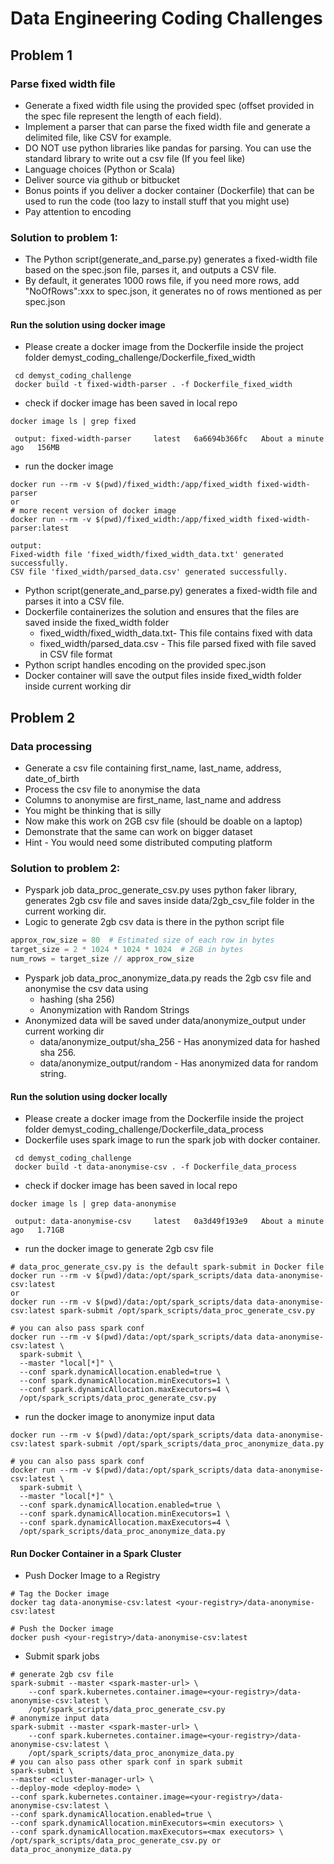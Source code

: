 # Data Engineering Coding Challenges

## Problem 1

### Parse fixed width file

- Generate a fixed width file using the provided spec (offset provided in the spec file represent the length of each field).
- Implement a parser that can parse the fixed width file and generate a delimited file, like CSV for example.
- DO NOT use python libraries like pandas for parsing. You can use the standard library to write out a csv file (If you feel like)
- Language choices (Python or Scala)
- Deliver source via github or bitbucket
- Bonus points if you deliver a docker container (Dockerfile) that can be used to run the code (too lazy to install stuff that you might use)
- Pay attention to encoding

### Solution to problem 1:
- The Python script(generate_and_parse.py) generates a fixed-width file based on the spec.json file, parses it, and outputs a CSV file.
- By default, it generates 1000 rows file, if you need more rows, add "NoOfRows":xxx to spec.json, it generates no of rows mentioned as per spec.json
#### Run the solution using docker image
- Please create a docker image from the Dockerfile inside the project folder demyst_coding_challenge/Dockerfile_fixed_width 
```shell
 cd demyst_coding_challenge 
 docker build -t fixed-width-parser . -f Dockerfile_fixed_width
```
- check if docker image has been saved in local repo
 ```shell
 docker image ls | grep fixed
  ```
```text
 output: fixed-width-parser     latest   6a6694b366fc   About a minute ago   156MB
```
- run the docker image
```shell
docker run --rm -v $(pwd)/fixed_width:/app/fixed_width fixed-width-parser
or 
# more recent version of docker image
docker run --rm -v $(pwd)/fixed_width:/app/fixed_width fixed-width-parser:latest
```
```text
output:
Fixed-width file 'fixed_width/fixed_width_data.txt' generated successfully.
CSV file 'fixed_width/parsed_data.csv' generated successfully.
```
- Python script(generate_and_parse.py) generates a fixed-width file and parses it into a CSV file.
- Dockerfile containerizes the solution and ensures that the files are saved inside the fixed_width folder
  - fixed_width/fixed_width_data.txt- This file contains fixed with data
  - fixed_width/parsed_data.csv - This file parsed fixed with file saved in CSV file format
- Python script handles encoding on the provided spec.json
- Docker container will save the output files inside fixed_width folder inside current working dir

## Problem 2

### Data processing

- Generate a csv file containing first_name, last_name, address, date_of_birth
- Process the csv file to anonymise the data
- Columns to anonymise are first_name, last_name and address
- You might be thinking  that is silly
- Now make this work on 2GB csv file (should be doable on a laptop)
- Demonstrate that the same can work on bigger dataset
- Hint - You would need some distributed computing platform

### Solution to problem 2:
- Pyspark job data_proc_generate_csv.py uses python faker library, generates 2gb csv file 
and saves inside data/2gb_csv_file folder in the current working dir.
- Logic to generate 2gb csv data is there in the python script file
```python
approx_row_size = 80  # Estimated size of each row in bytes
target_size = 2 * 1024 * 1024 * 1024  # 2GB in bytes
num_rows = target_size // approx_row_size
```
- Pyspark job data_proc_anonymize_data.py reads the 2gb csv file and anonymise the csv data using
  - hashing (sha 256)  
  - Anonymization with Random Strings
- Anonymized data will be saved under data/anonymize_output under current working dir
  - data/anonymize_output/sha_256 - Has anonymized data for hashed sha 256.
  - data/anonymize_output/random  - Has anonymized data for random string.

#### Run the solution using docker  locally 
- Please create a docker image from the Dockerfile inside the project folder demyst_coding_challenge/Dockerfile_data_process
- Dockerfile uses spark image to run the spark job with docker container.
```shell
 cd demyst_coding_challenge 
 docker build -t data-anonymise-csv . -f Dockerfile_data_process
```
- check if docker image has been saved in local repo
 ```shell
 docker image ls | grep data-anonymise
  ```
```text
 output: data-anonymise-csv     latest   0a3d49f193e9   About a minute ago   1.71GB
```
- run the docker image to generate 2gb csv file
```shell
# data_proc_generate_csv.py is the default spark-submit in Docker file
docker run --rm -v $(pwd)/data:/opt/spark_scripts/data data-anonymise-csv:latest 
or 
docker run --rm -v $(pwd)/data:/opt/spark_scripts/data data-anonymise-csv:latest spark-submit /opt/spark_scripts/data_proc_generate_csv.py

# you can also pass spark conf
docker run --rm -v $(pwd)/data:/opt/spark_scripts/data data-anonymise-csv:latest \
  spark-submit \
  --master "local[*]" \
  --conf spark.dynamicAllocation.enabled=true \
  --conf spark.dynamicAllocation.minExecutors=1 \
  --conf spark.dynamicAllocation.maxExecutors=4 \
  /opt/spark_scripts/data_proc_generate_csv.py
```
- run the docker image to anonymize input data
```shell
docker run --rm -v $(pwd)/data:/opt/spark_scripts/data data-anonymise-csv:latest spark-submit /opt/spark_scripts/data_proc_anonymize_data.py

# you can also pass spark conf
docker run --rm -v $(pwd)/data:/opt/spark_scripts/data data-anonymise-csv:latest \
  spark-submit \
  --master "local[*]" \
  --conf spark.dynamicAllocation.enabled=true \
  --conf spark.dynamicAllocation.minExecutors=1 \
  --conf spark.dynamicAllocation.maxExecutors=4 \
  /opt/spark_scripts/data_proc_anonymize_data.py
```
#### Run Docker Container in a Spark Cluster
- Push Docker Image to a Registry
```shell
# Tag the Docker image
docker tag data-anonymise-csv:latest <your-registry>/data-anonymise-csv:latest

# Push the Docker image
docker push <your-registry>/data-anonymise-csv:latest
```
- Submit spark jobs
```shell
# generate 2gb csv file
spark-submit --master <spark-master-url> \
    --conf spark.kubernetes.container.image=<your-registry>/data-anonymise-csv:latest \
    /opt/spark_scripts/data_proc_generate_csv.py
# anonymize input data
spark-submit --master <spark-master-url> \
    --conf spark.kubernetes.container.image=<your-registry>/data-anonymise-csv:latest \
    /opt/spark_scripts/data_proc_anonymize_data.py
# you can also pass other spark conf in spark submit
spark-submit \
--master <cluster-manager-url> \
--deploy-mode <deploy-mode> \
--conf spark.kubernetes.container.image=<your-registry>/data-anonymise-csv:latest \
--conf spark.dynamicAllocation.enabled=true \
--conf spark.dynamicAllocation.minExecutors=<min executors> \
--conf spark.dynamicAllocation.maxExecutors=<max executors> \
/opt/spark_scripts/data_proc_generate_csv.py or data_proc_anonymize_data.py
```
